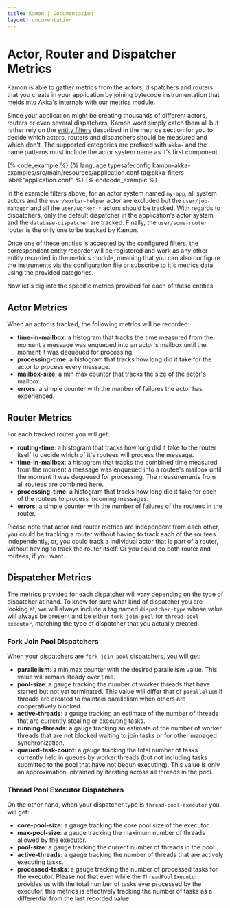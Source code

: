 ```yaml
---
title: Kamon | Documentation
layout: documentation
---
```


Actor, Router and Dispatcher Metrics
====================================

Kamon is able to gather metrics from the actors, dispatchers and routers that you create in your application by joining
bytecode instrumentation that melds into Akka's internals with our metrics module.

Since your application might be creating thousands of different actors, routers or even several dispatchers, Kamon wont
simply catch them all but rather rely on the [entity filters] described in the metrics section for you to decide which
actors, routers and dispatchers should be measured and which don't. The supported categories are prefixed with `akka-`
and the name patterns must include the actor system name as it's first component.

{% code_example %}
{%   language typesafeconfig kamon-akka-examples/src/main/resources/application.conf tag:akka-filters label:"application.conf" %}
{% endcode_example %}

In the example filters above, for an actor system named `my-app`, all system actors and the `user/worker-helper` actor
are excluded but the `user/job-manager` and all the `user/worker-*` actors should be tracked. With regards to
dispatchers, only the default dispatcher in the application's actor system and the `database-dispatcher` are tracked.
Finally, the `user/some-router` router is the only one to be tracked by Kamon.

Once one of these entities is accepted by the configured filters, the correspondent entity recorder will be registered
and work as any other entity recorded in the metrics module, meaning that you can also configure the instruments via the
configuration file or subscribe to it's metrics data using the provided categories.

Now let's dig into the specific metrics provided for each of these entities.



Actor Metrics
-------------

When an actor is tracked, the following metrics will be recorded:

* __time-in-mailbox__: a histogram that tracks the time measured from the moment a message was enqueued into an actor's
mailbox until the moment it was dequeued for processing.
* __processing-time__: a histogram that tracks how long did it take for the actor to process every message.
* __mailbox-size__: a min max counter that tracks the size of the actor's mailbox.
* __errors__: a simple counter with the number of failures the actor has experienced.



Router Metrics
--------------

For each tracked router you will get:

* __routing-time__: a histogram that tracks how long did it take to the router itself to decide which of it's routees
will process the message.
* __time-in-mailbox__: a histogram that tracks the combined time measured from the moment a message was enqueued into a
routee's mailbox until the moment it was dequeued for processing. The measurements from all routees are combined here.
* __processing-time__: a histogram that tracks how long did it take for each of the routees to process incoming messages.
* __errors__: a simple counter with the number of failures of the routees in the router.

Please note that actor and router metrics are independent from each other, you could be tracking a router without having
to track each of the routees independently, or, you could track a individual actor that is part of a router, without
having to track the router itself. Or you could do both router and routees, if you want.



Dispatcher Metrics
------------------

The metrics provided for each dispatcher will vary depending on the type of dispatcher at hand. To know for sure what
kind of dispatcher you are looking at, we will always include a tag named `dispatcher-type` whose value will always be
present and be either `fork-join-pool` for `thread-pool-executor`, matching the type of dispatcher that you actually
created.


### Fork Join Pool Dispatchers ###

When your dispatchers are `fork-join-pool` dispatchers, you will get:

* __parallelism__: a min max counter with the desired parallelism value. This value will remain steady over time.
* __pool-size__: a gauge tracking the number of worker threads that have started but not yet terminated. This value will
differ that of `parallelism` if threads are created to maintain parallelism when others are cooperatively blocked.
* __active-threads__: a gauge tracking an estimate of the number of threads that are currently stealing or executing
tasks.
* __running-threads__: a gauge tracking an estimate of the number of worker threads that are not blocked waiting to join
tasks or for other managed synchronization.
* __queued-task-count__: a gauge tracking  the total number of tasks currently held in queues by worker threads (but not
including tasks submitted to the pool that have not begun executing). This value is only an approximation, obtained by
iterating across all threads in the pool.


### Thread Pool Executor Dispatchers ###

On the other hand, when your dispatcher type is `thread-pool-executor` you will get:

* __core-pool-size__: a gauge tracking the core pool size of the executor.
* __max-pool-size__: a gauge tracking the maximum number of threads allowed by the executor.
* __pool-size__: a gauge tracking the current number of threads in the pool.
* __active-threads__: a gauge tracking the number of threads that are actively executing tasks.
* __processed-tasks__: a gauge tracking the number of processed tasks for the executor. Please not that even while the
`ThreadPoolExecutor` provides us with the total number of tasks ever processed by the executor, this metrics is effectively
tracking the number of tasks as a differential from the last recorded value.



[entity filters]: /core/metrics/core-concepts/
